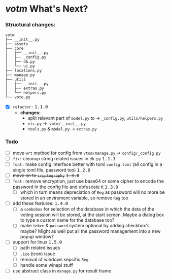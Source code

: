 # *votm* What's Next?

### Structural changes:

```text
votm
├── __init__.py
├── assets
├── core
│   ├── __init__.py
│   ├── _config.py
│   ├── db.py
│   └── ui.py
├── locations.py
├── manage.py
├── utils
│   ├── __init__.py
│   ├── extras.py
│   └── helpers.py
└── vote.py
```

- [X] `refactor:` <kbd>1.1.0</kbd>
  - **changes:**
    - split relevant part of `model.py` to -> `_config.py`, `utils/helpers.py`
    - `etc.py` ->` votm/__init__.py`
    - `tools.py` & `model.py` -> `extras.py`

### Todo

- [ ] move `wrt` method for config from `vtom/manage.py` -> `config/_config.py`
- [ ] `fix:` cleanup string related issues in `db.py` <kbd>1.1.1</kbd>
- [ ] `feat:` make config interface better with toml `config.toml` (all config in a single toml file, password too) <kbd>1.2.0</kbd>
- [ ] ~~move on to `cryptography`~~ <kbd>~~1.3.0~~</kbd>
- [ ] `feat:` remove encryption,  just use base64 or some cipher to encode the password in the config file and obfuscate it <kbd>1.3.0</kbd>
  - [ ] which in turn means depreciation of `Reg` as password will no more be stored in an enviroment variable, so remove `Reg` too
- [ ] add these features: <kbd>1.4.0</kbd>
  - [ ] a `combobox` for selection of the database in which the data of the voting session will be stored, at the start screen. Maybe a dialog box to type a custom name for the database too?
  - [ ] make `token` & `password` system optional by adding checkbox's maybe? Might as well put all the password management into a new  popup window?
- [ ] support for linux <kbd>1.5.0</kbd>
  - [ ] path related issues
  - [ ] `.ico` (icon) issue
  - [ ] removal of windows sepcific `Reg`
  - [ ] handle some winapi stuff
- [ ] use abstract class in `manage.py` for result frame

<!--common.py-->

